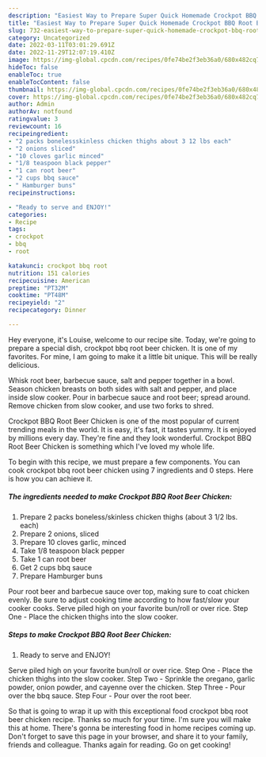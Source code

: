 ```yaml
---
description: "Easiest Way to Prepare Super Quick Homemade Crockpot BBQ Root Beer Chicken"
title: "Easiest Way to Prepare Super Quick Homemade Crockpot BBQ Root Beer Chicken"
slug: 732-easiest-way-to-prepare-super-quick-homemade-crockpot-bbq-root-beer-chicken
category: Uncategorized
date: 2022-03-11T03:01:29.691Z
date: 2022-11-29T12:07:19.410Z
image: https://img-global.cpcdn.com/recipes/0fe74be2f3eb36a0/680x482cq70/crockpot-bbq-root-beer-chicken-recipe-main-photo.jpg
hideToc: false
enableToc: true
enableTocContent: false
thumbnail: https://img-global.cpcdn.com/recipes/0fe74be2f3eb36a0/680x482cq70/crockpot-bbq-root-beer-chicken-recipe-main-photo.jpg
cover: https://img-global.cpcdn.com/recipes/0fe74be2f3eb36a0/680x482cq70/crockpot-bbq-root-beer-chicken-recipe-main-photo.jpg
author: Admin
authorAv: notfound
ratingvalue: 3
reviewcount: 16
recipeingredient:
- "2 packs bonelessskinless chicken thighs about 3 12 lbs each"
- "2 onions sliced"
- "10 cloves garlic minced"
- "1/8 teaspoon black pepper"
- "1 can root beer"
- "2 cups bbq sauce"
- " Hamburger buns"
recipeinstructions:

- "Ready to serve and ENJOY!"
categories:
- Recipe
tags:
- crockpot
- bbq
- root

katakunci: crockpot bbq root 
nutrition: 151 calories
recipecuisine: American
preptime: "PT32M"
cooktime: "PT48M"
recipeyield: "2"
recipecategory: Dinner

---
```



Hey everyone, it's Louise, welcome to our recipe site. Today, we're going to prepare a special dish, crockpot bbq root beer chicken. It is one of my favorites. For mine, I am going to make it a little bit unique. This will be really delicious.

Whisk root beer, barbecue sauce, salt and pepper together in a bowl. Season chicken breasts on both sides with salt and pepper, and place inside slow cooker. Pour in barbecue sauce and root beer; spread around. Remove chicken from slow cooker, and use two forks to shred.

Crockpot BBQ Root Beer Chicken is one of the most popular of current trending meals in the world. It is easy, it's fast, it tastes yummy. It is enjoyed by millions every day. They're fine and they look wonderful. Crockpot BBQ Root Beer Chicken is something which I've loved my whole life.


To begin with this recipe, we must prepare a few components. You can cook crockpot bbq root beer chicken using 7 ingredients and 0 steps. Here is how you can achieve it.

<!--inarticleads1-->

##### The ingredients needed to make Crockpot BBQ Root Beer Chicken:

1. Prepare 2 packs boneless/skinless chicken thighs (about 3 1/2 lbs. each)
1. Prepare 2 onions, sliced
1. Prepare 10 cloves garlic, minced
1. Take 1/8 teaspoon black pepper
1. Take 1 can root beer
1. Get 2 cups bbq sauce
1. Prepare  Hamburger buns


Pour root beer and barbecue sauce over top, making sure to coat chicken evenly. Be sure to adjust cooking time according to how fast/slow your cooker cooks. Serve piled high on your favorite bun/roll or over rice. Step One - Place the chicken thighs into the slow cooker. 

<!--inarticleads2-->

##### Steps to make Crockpot BBQ Root Beer Chicken:


1. Ready to serve and ENJOY!

Serve piled high on your favorite bun/roll or over rice. Step One - Place the chicken thighs into the slow cooker. Step Two - Sprinkle the oregano, garlic powder, onion powder, and cayenne over the chicken. Step Three - Pour over the bbq sauce. Step Four - Pour over the root beer. 

So that is going to wrap it up with this exceptional food crockpot bbq root beer chicken recipe. Thanks so much for your time. I'm sure you will make this at home. There's gonna be interesting food in home recipes coming up. Don't forget to save this page in your browser, and share it to your family, friends and colleague. Thanks again for reading. Go on get cooking!

